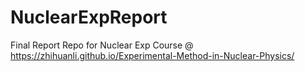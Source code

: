 # NuclearExpReport

Final Report Repo for Nuclear Exp Course @ https://zhihuanli.github.io/Experimental-Method-in-Nuclear-Physics/